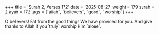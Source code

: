 +++
title = 'Surah 2, Verses 172'
date = '2025-08-27'
weight = 179
surah = 2
ayah = 172
tags = ["allah", "believers", "good", "worship"]
+++

O believers! Eat from the good things We have provided for you. And give thanks to Allah if you ˹truly˺ worship Him ˹alone˺.